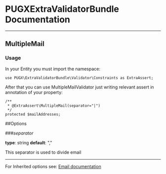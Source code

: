 PUGXExtraValidatorBundle Documentation
=====================================
---
MultipleMail
-------


### Usage

In your Entity you must import the namespace:

```
use PUGX\ExtraValidatorBundle\Validator\Constraints as ExtraAssert;

```

After that you can use MultipleMailValidator just writing relevant assert
in annotation of your property:

```
/**
 * @ExtraAssert\MultipleMail(separator="|")
 */
protected $mailAddresses;

```
##Options

###_separator_

**type**: string **default**: "," 

This separator is used to divide email
___


For Inherited options see: [Email documentation](http://symfony.com/doc/current/reference/constraints/Email.html)